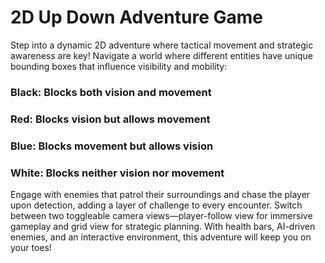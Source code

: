 # 2D Up Down Adventure Game

Step into a dynamic 2D adventure where tactical movement and strategic awareness are key! Navigate a world where different entities have unique bounding boxes that influence visibility and mobility:

### Black: Blocks both vision and movement
### Red: Blocks vision but allows movement
### Blue: Blocks movement but allows vision
### White: Blocks neither vision nor movement

Engage with enemies that patrol their surroundings and chase the player upon detection, adding a layer of challenge to every encounter. Switch between two toggleable camera views—player-follow view for immersive gameplay and grid view for strategic planning. With health bars, AI-driven enemies, and an interactive environment, this adventure will keep you on your toes!
